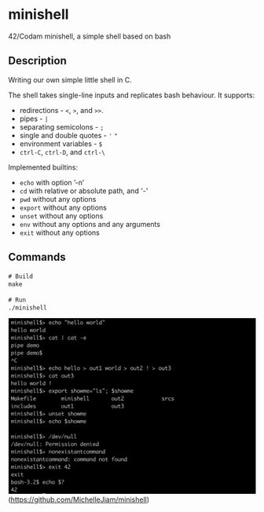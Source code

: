 # minishell
42/Codam minishell, a simple shell based on bash
## Description
Writing our own simple little shell in C.

The shell takes single-line inputs and replicates bash behaviour.
It supports:
* redirections - ```<```, ```>```, and ```>>```.
* pipes - ```|```
* separating semicolons - ```;```
* single and double quotes - ```'``` ```"```
* environment variables - ```$```
* ```ctrl-C```, ```ctrl-D```, and ```ctrl-\```

Implemented builtins:
* ```echo``` with option ’-n’
* ```cd``` with relative or absolute path, and '-'
* ```pwd``` without any options
* ```export``` without any options
* ```unset``` without any options
* ```env``` without any options and any arguments
* ```exit``` without any options

## Commands
```
# Build
make

# Run
./minishell
```

![minishell](/minishell.png)(https://github.com/MichelleJiam/minishell)
